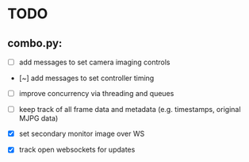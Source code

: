 # TODO

## combo.py:

- [ ] add messages to set camera imaging controls
- [~] add messages to set controller timing
- [ ] improve concurrency via threading and queues
- [ ] keep track of all frame data and metadata (e.g. timestamps, original MJPG data)

- [x] set secondary monitor image over WS
- [x] track open websockets for updates
